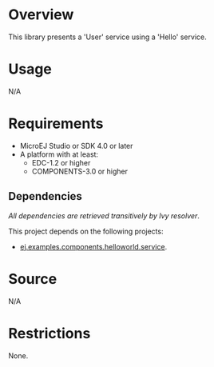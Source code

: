 # Overview
This library presents a 'User' service using a 'Hello' service.

# Usage
N/A

# Requirements
* MicroEJ Studio or SDK 4.0 or later
* A platform with at least:
	* EDC-1.2 or higher
	* COMPONENTS-3.0 or higher

## Dependencies
_All dependencies are retrieved transitively by Ivy resolver_.

This project depends on the following projects:
 * [ej.examples.components.helloworld.service](ej.examples.components.helloworld.service/).

# Source
N/A

# Restrictions
None.
